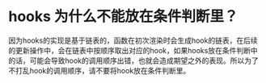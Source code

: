 # hooks 为什么不能放在条件判断里？

因为hooks的实现是基于链表的，函数在初次渲染时会生成hook的链表，在后续的更新操作中，会在链表中按顺序取出对应的hook，如果hooks放在条件判断中的话，可能会导致hook的调用顺序出错，也就会造成期望之外的表现。所以为了不打乱hook的调用顺序，请不要将hook放在条件判断里。

